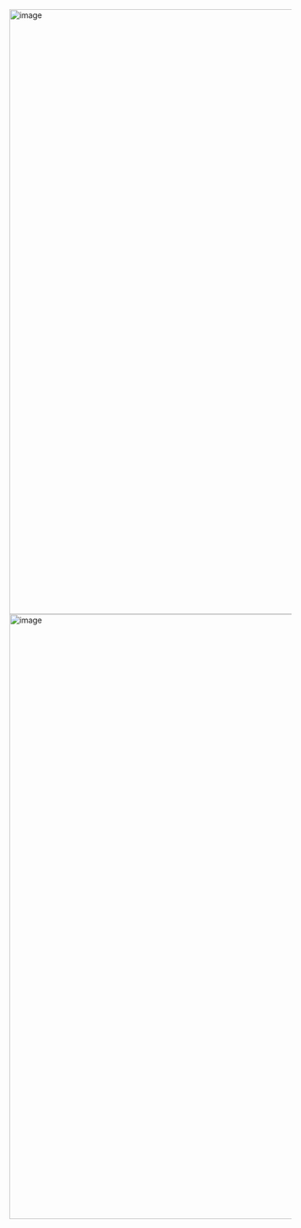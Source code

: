 <img width="1910" height="1079" alt="image" src="https://github.com/user-attachments/assets/cf98e9b5-1404-4d7f-a348-e5fc4431d82c" />
<img width="1919" height="1079" alt="image" src="https://github.com/user-attachments/assets/eec75763-9108-43fd-935d-7bba5bf9e005" />

